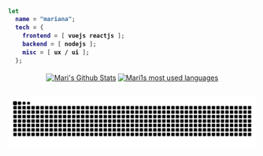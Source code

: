 <h4>
  
```nix
let
  name = "mariana";
  tech = {
    frontend = [ vuejs reactjs ];
    backend = [ nodejs ];
    misc = [ ux / ui ];
  };
```
</h4>

<div align="center">
  
[![Mari's Github Stats](https://github-readme-stats.vercel.app/api?username=distromari&hide_title=true&hide_border=true&theme=dark&show_icons=true)](https://github.com/anuraghazra/github-readme-stats)
[![Mari1s most used languages](https://github-readme-stats.vercel.app/api/top-langs/?username=distromari&count_private=true&theme=dark&hide_border=true&layout=compact)](https://github.com/distromari?tab=repositories)
</div>

##

![Snake animation](https://github.com/distromari/distromari/blob/output/github-contribution-grid-snake.svg)
